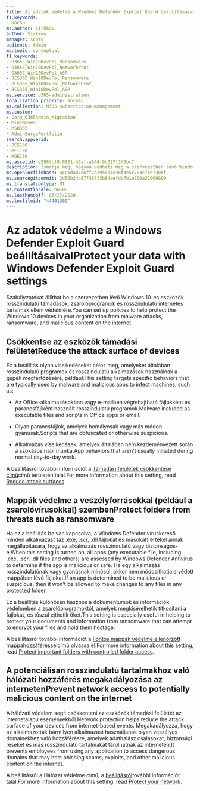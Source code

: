 ```yaml
---
title: Az adatok védelme a Windows Defender Exploit Guard beállításaival
f1.keywords:
- NOCSH
ms.author: sirkkuw
author: Sirkkuw
manager: scotv
audience: Admin
ms.topic: conceptual
f1_keywords:
- O365E_Win10DevPol_Ransomware
- O365E_Win10DevPol_NetworkProt
- O365E_Win10DevPol_ASR
- BCS365_Win10DevPol_Ransomware
- BCS365_Win10DevPol_NetworkProt
- BCS365_Win10DevPol_ASR
ms.service: o365-administration
localization_priority: Normal
ms.collection: M365-subscription-management
ms.custom:
- Core_O365Admin_Migration
- MiniMaven
- MSB365
- AdminSurgePortfolio
search.appverid:
- BCS160
- MET150
- MOE150
ms.assetid: e298fcf8-0151-46af-a644-9d327f3f5bc7
description: Ismerje meg, hogyan védheti meg a szervezetben lévő Windows 10-es eszközöket a rosszindulatú támadásoktól, a zsarolóprogramoktól és az interneten található rosszindulatú tartalmaktól.
ms.openlocfilehash: 4cc1da07e6ff7a2955b4e38f3e5c783c7cd7306f
ms.sourcegitcommit: 2d59b24b877487f3b84aefdc7b1e200a21009999
ms.translationtype: MT
ms.contentlocale: hu-HU
ms.lasthandoff: 05/27/2020
ms.locfileid: "44401302"
---
```

# <a name="protect-your-data-with-windows-defender-exploit-guard-settings"></a><span data-ttu-id="195f6-103">Az adatok védelme a Windows Defender Exploit Guard beállításaival</span><span class="sxs-lookup"><span data-stu-id="195f6-103">Protect your data with Windows Defender Exploit Guard settings</span></span>

<span data-ttu-id="195f6-104">Szabályzatokat állíthat be a szervezetben lévő Windows 10-es eszközök rosszindulatú támadások, zsarolóprogramok és rosszindulatú internetes tartalmak elleni védelmére.</span><span class="sxs-lookup"><span data-stu-id="195f6-104">You can set up policies to help protect the Windows 10 devices in your organization from malware attacks, ransomware, and malicious content on the internet.</span></span>
  
## <a name="reduce-the-attack-surface-of-devices"></a><span data-ttu-id="195f6-105">Csökkentse az eszközök támadási felületét</span><span class="sxs-lookup"><span data-stu-id="195f6-105">Reduce the attack surface of devices</span></span>

<span data-ttu-id="195f6-106">Ez a beállítás olyan viselkedéseket céloz meg, amelyeket általában rosszindulatú programok és rosszindulatú alkalmazások használnak a gépek megfertőzésére, például:</span><span class="sxs-lookup"><span data-stu-id="195f6-106">This setting targets specific behaviors that are typically used by malware and malicious apps to infect machines, such as:</span></span>
  
- <span data-ttu-id="195f6-107">Az Office-alkalmazásokban vagy e-mailben végrehajtható fájlokként és parancsfájlként használt rosszindulatú programok.</span><span class="sxs-lookup"><span data-stu-id="195f6-107">Malware included as executable files and scripts in Office apps or email.</span></span>
    
- <span data-ttu-id="195f6-108">Olyan parancsfájlok, amelyek homályosak vagy más módon gyanúsak.</span><span class="sxs-lookup"><span data-stu-id="195f6-108">Scripts that are obfuscated or otherwise suspicious.</span></span>
    
- <span data-ttu-id="195f6-109">Alkalmazás viselkedések, amelyek általában nem kezdeményezett során a szokásos napi munka.</span><span class="sxs-lookup"><span data-stu-id="195f6-109">App behaviors that aren't usually initiated during normal day-to-day work.</span></span>
    
<span data-ttu-id="195f6-110">A beállításról további információt a [Támadási felületek csökkentése című](https://docs.microsoft.com/windows/security/threat-protection/microsoft-defender-atp/exploit-protection)című területén talál.</span><span class="sxs-lookup"><span data-stu-id="195f6-110">For more information about this setting, read [Reduce attack surfaces](https://docs.microsoft.com/windows/security/threat-protection/microsoft-defender-atp/exploit-protection).</span></span>
  
## <a name="protect-folders-from-threats-such-as-ransomware"></a><span data-ttu-id="195f6-111">Mappák védelme a veszélyforrásokkal (például a zsarolóvírusokkal) szemben</span><span class="sxs-lookup"><span data-stu-id="195f6-111">Protect folders from threats such as ransomware</span></span>

<span data-ttu-id="195f6-112">Ha ez a beállítás be van kapcsolva, a Windows Defender víruskereső minden alkalmazást (az .exe, .scr, .dll fájlokat és másokat) értékel annak megállapítására, hogy az alkalmazás rosszindulatú vagy biztonságos-e.</span><span class="sxs-lookup"><span data-stu-id="195f6-112">When this setting is turned on, all apps (any executable file, including .exe, .scr, .dll files and others) are assessed by Windows Defender Antivirus to determine if the app is malicious or safe.</span></span> <span data-ttu-id="195f6-113">Ha egy alkalmazás rosszindulatúnak vagy gyanúsnak minősül, akkor nem módosíthatja a védett mappában lévő fájlokat.</span><span class="sxs-lookup"><span data-stu-id="195f6-113">If an app is determined to be malicious or suspicious, then it won't be allowed to make changes to any files in any protected folder.</span></span>
  
<span data-ttu-id="195f6-114">Ez a beállítás különösen hasznos a dokumentumok és információk védelmében a zsarolóprogramoktól, amelyek megkísérelhetik titkosítani a fájlokat, és túszul ejthetik őket.</span><span class="sxs-lookup"><span data-stu-id="195f6-114">This setting is especially useful in helping to protect your documents and information from ransomware that can attempt to encrypt your files and hold them hostage.</span></span>
  
<span data-ttu-id="195f6-115">A beállításról további információt a [Fontos mappák védelme ellenőrzött mappahozzáféréssel](https://docs.microsoft.com/mem/configmgr/protect/deploy-use/create-deploy-exploit-guard-policy#bkmk_CFA)című olvassa el.</span><span class="sxs-lookup"><span data-stu-id="195f6-115">For more information about this setting, read [Protect important folders with controlled folder access](https://docs.microsoft.com/mem/configmgr/protect/deploy-use/create-deploy-exploit-guard-policy#bkmk_CFA).</span></span>
  
## <a name="prevent-network-access-to-potentially-malicious-content-on-the-internet"></a><span data-ttu-id="195f6-116">A potenciálisan rosszindulatú tartalmakhoz való hálózati hozzáférés megakadályozása az interneten</span><span class="sxs-lookup"><span data-stu-id="195f6-116">Prevent network access to potentially malicious content on the internet</span></span>

<span data-ttu-id="195f6-117">A hálózati védelem segít csökkenteni az eszközök támadási felületét az internetalapú eseményekből.</span><span class="sxs-lookup"><span data-stu-id="195f6-117">Network protection helps reduce the attack surface of your devices from internet-based events.</span></span> <span data-ttu-id="195f6-118">Megakadályozza, hogy az alkalmazottak bármilyen alkalmazást használjanak olyan veszélyes domainekhez való hozzáférésre, amelyek adathalász csalásokat, biztonsági réseket és más rosszindulatú tartalmakat tárolhatnak az interneten.</span><span class="sxs-lookup"><span data-stu-id="195f6-118">It prevents employees from using any application to access dangerous domains that may host phishing scams, exploits, and other malicious content on the internet.</span></span>
  
<span data-ttu-id="195f6-119">A beállításról a Hálózat védelme című, a [beállításról](https://docs.microsoft.com/mem/configmgr/protect/deploy-use/create-deploy-exploit-guard-policy#bkmk_Nwp)további információt talál.</span><span class="sxs-lookup"><span data-stu-id="195f6-119">For more information about this setting, read [Protect your network](https://docs.microsoft.com/mem/configmgr/protect/deploy-use/create-deploy-exploit-guard-policy#bkmk_Nwp).</span></span>
  

